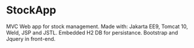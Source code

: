 # StockApp
MVC Web app for stock management. 
Made with: Jakarta EE9, Tomcat 10, Weld, JSP and JSTL. Embedded H2 DB for persistance. Bootstrap and Jquery in front-end.
